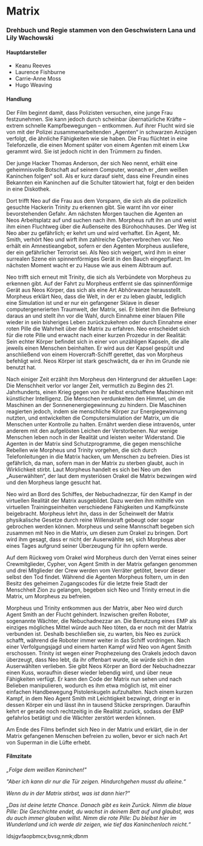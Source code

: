 # Matrix

### Drehbuch und Regie stammen von den Geschwistern Lana und Lily Wachowski

#### Hauptdarsteller
* Keanu Reeves
* Laurence Fishburne
* Carrie-Anne Moss
* Hugo Weaving

#### Handlung
Der Film beginnt damit, dass Polizisten versuchen, eine junge Frau festzunehmen. Sie kann jedoch durch scheinbar übernatürliche Kräfte – extrem schnelle Kampfbewegungen – entkommen. Auf ihrer Flucht wird sie von mit der Polizei zusammenarbeitenden „Agenten“ in schwarzen Anzügen verfolgt, die ähnliche Fähigkeiten wie sie haben. Die Frau flüchtet in eine Telefonzelle, die einen Moment später von einem Agenten mit einem Lkw gerammt wird. Sie ist jedoch nicht in den Trümmern zu finden.

Der junge Hacker Thomas Anderson, der sich Neo nennt, erhält eine geheimnisvolle Botschaft auf seinem Computer, wonach er „dem weißen Kaninchen folgen“ soll. Als er kurz darauf sieht, dass eine Freundin eines Bekannten ein Kaninchen auf die Schulter tätowiert hat, folgt er den beiden in eine Diskothek.

Dort trifft Neo auf die Frau aus dem Vorspann, die sich als die polizeilich gesuchte Hackerin Trinity zu erkennen gibt. Sie warnt ihn vor einer bevorstehenden Gefahr. Am nächsten Morgen tauchen die Agenten an Neos Arbeitsplatz auf und suchen nach ihm. Morpheus ruft ihn an und weist ihm einen Fluchtweg über die Außenseite des Bürohochhauses. Der Weg ist Neo aber zu gefährlich; er kehrt um und wird verhaftet. Ein Agent, Mr. Smith, verhört Neo und wirft ihm zahlreiche Cyberverbrechen vor. Neo erhält ein Amnestieangebot, sofern er den Agenten Morpheus ausliefere, der ein gefährlicher Terrorist sei. Als Neo sich weigert, wird ihm in einer surrealen Szene ein spinnenförmiges Gerät in den Bauch eingepflanzt. Im nächsten Moment wacht er zu Hause wie aus einem Albtraum auf.

Neo trifft sich erneut mit Trinity, die sich als Verbündete von Morpheus zu erkennen gibt. Auf der Fahrt zu Morpheus entfernt sie das spinnenförmige Gerät aus Neos Körper, das sich als eine Art Abhörwanze herausstellt. Morpheus erklärt Neo, dass die Welt, in der er zu leben glaubt, lediglich eine Simulation ist und er nur ein gefangener Sklave in dieser computergenerierten Traumwelt, der Matrix, sei. Er bietet ihm die Befreiung daraus an und stellt ihn vor die Wahl, durch Einnahme einer blauen Pille wieder in sein bisheriges Leben zurückzukehren oder durch Einnahme einer roten Pille die Wahrheit über die Matrix zu erfahren. Neo entscheidet sich für die rote Pille und erwacht nach einer kurzen Prozedur in der Realität: Sein echter Körper befindet sich in einer von unzähligen Kapseln, die alle jeweils einen Menschen beinhalten. Er wird aus der Kapsel gespült und anschließend von einem Hovercraft-Schiff gerettet, das von Morpheus befehligt wird. Neos Körper ist stark geschwächt, da er ihn im Grunde nie benutzt hat.

Nach einiger Zeit erzählt ihm Morpheus den Hintergrund der aktuellen Lage: Die Menschheit verlor vor langer Zeit, vermutlich zu Beginn des 21. Jahrhunderts, einen Krieg gegen von ihr selbst erschaffene Maschinen mit künstlicher Intelligenz. Die Menschen verdunkelten den Himmel, um die Maschinen an der Sonnenenergiegewinnung zu hindern. Die Maschinen reagierten jedoch, indem sie menschliche Körper zur Energiegewinnung nutzten, und entwickelten die Computersimulation der Matrix, um die Menschen unter Kontrolle zu halten. Ernährt werden diese intravenös, unter anderem mit den aufgelösten Leichen der Verstorbenen. Nur wenige Menschen leben noch in der Realität und leisten weiter Widerstand. Die Agenten in der Matrix sind Schutzprogramme, die gegen menschliche Rebellen wie Morpheus und Trinity vorgehen, die sich durch Telefonleitungen in die Matrix hacken, um Menschen zu befreien. Dies ist gefährlich, da man, sofern man in der Matrix zu sterben glaubt, auch in Wirklichkeit stirbt. Laut Morpheus handelt es sich bei Neo um den „Auserwählten“, der laut dem mysteriösen Orakel die Matrix bezwingen wird und den Morpheus lange gesucht hat.

Neo wird an Bord des Schiffes, der Nebuchadnezzar, für den Kampf in der virtuellen Realität der Matrix ausgebildet. Dazu werden ihm mithilfe von virtuellen Trainingseinheiten verschiedene Fähigkeiten und Kampfkünste beigebracht. Morpheus lehrt ihn, dass in der Scheinwelt der Matrix physikalische Gesetze durch reine Willenskraft gebeugt oder sogar gebrochen werden können. Morpheus und seine Mannschaft begeben sich zusammen mit Neo in die Matrix, um diesen zum Orakel zu bringen. Dort wird ihm gesagt, dass er nicht der Auserwählte sei, sich Morpheus aber eines Tages aufgrund seiner Überzeugung für ihn opfern werde.

Auf dem Rückweg vom Orakel wird Morpheus durch den Verrat eines seiner Crewmitglieder, Cypher, von Agent Smith in der Matrix gefangen genommen und drei Mitglieder der Crew werden vom Verräter getötet, bevor dieser selbst den Tod findet. Während die Agenten Morpheus foltern, um in den Besitz des geheimen Zugangscodes für die letzte freie Stadt der Menschheit Zion zu gelangen, begeben sich Neo und Trinity erneut in die Matrix, um Morpheus zu befreien.

Morpheus und Trinity entkommen aus der Matrix, aber Neo wird durch Agent Smith an der Flucht gehindert. Inzwischen greifen Roboter, sogenannte Wächter, die Nebuchadnezzar an. Die Benutzung eines EMP als einziges mögliches Mittel würde auch Neo töten, da er noch mit der Matrix verbunden ist. Deshalb beschließen sie, zu warten, bis Neo es zurück schafft, während die Roboter immer weiter in das Schiff vordringen. Nach einer Verfolgungsjagd und einem harten Kampf wird Neo von Agent Smith erschossen. Trinity ist wegen einer Prophezeiung des Orakels jedoch davon überzeugt, dass Neo lebt, da ihr offenbart wurde, sie würde sich in den Auserwählten verlieben. Sie gibt Neos Körper an Bord der Nebuchadnezzar einen Kuss, woraufhin dieser wieder lebendig wird, und über neue Fähigkeiten verfügt. Er kann den Code der Matrix nun sehen und nach Belieben manipulieren, wodurch es ihm etwa möglich ist, mit einer einfachen Handbewegung Pistolenkugeln aufzuhalten. Nach einem kurzen Kampf, in dem Neo Agent Smith mit Leichtigkeit bezwingt, dringt er in dessen Körper ein und lässt ihn in tausend Stücke zerspringen. Daraufhin kehrt er gerade noch rechtzeitig in die Realität zurück, sodass der EMP gefahrlos betätigt und die Wächter zerstört werden können.

Am Ende des Films befindet sich Neo in der Matrix und erklärt, die in der Matrix gefangenen Menschen befreien zu wollen, bevor er sich nach Art von Superman in die Lüfte erhebt.

#### Filmzitate
*„Folge dem weißen Kaninchen!"*

*"Aber ich kann dir nur die Tür zeigen. Hindurchgehen musst du alleine.“*

*Wenn du in der Matrix stirbst, was ist dann hier?"*

*„Das ist deine letzte Chance. Danach gibt es kein Zurück. Nimm die blaue Pille: Die Geschichte endet, du wachst in deinem Bett auf und glaubst, was du auch immer glauben willst. Nimm die rote Pille: Du bleibst hier im Wunderland und ich werde dir zeigen, wie tief das Kaninchenloch reicht.“*

ldsjgvfaopbmcx;bvsg;nmk;dbnm
